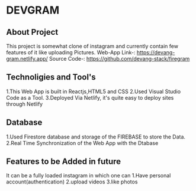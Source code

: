 # DEVGRAM

## About Project
 This project is somewhat clone of instagram and currently contain few features of it like uploading Pictures.
 Web-App Link-:  https://devang-gram.netlify.app/
Source Code-:  https://github.com/devang-stack/firegram


## Technoligies and Tool's
 1.This Web App is built in Reactjs,HTML5 and CSS
 2.Used Visual Studio Code as a Tool.
 3.Deployed Via Netlify, it's quite easy to deploy sites through Netlify

## Database
  1.Used Firestore database and storage of the FIREBASE to store the Data.
  2.Real Time Synchronization of the Web App with the Dtabase 

## Features to be Added in future
   It can be a fully loaded instagram in which one can 
   1.Have personal account(authentication) 
   2.upload videos
   3.like photos
 
